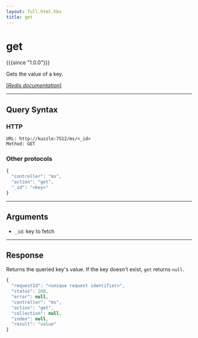 ```yaml
---
layout: full.html.hbs
title: get
---
```


# get

{{{since "1.0.0"}}}

Gets the value of a key.

[[_Redis documentation_]](https://redis.io/commands/get)

---

## Query Syntax

### HTTP

```http
URL: http://kuzzle:7512/ms/<_id>
Method: GET
```

### Other protocols


```js
{
  "controller": "ms",
  "action": "get",
  "_id": "<key>"
}
```

---

## Arguments

* `_id`: key to fetch

---

## Response

Returns the queried key's value. If the key doesn't exist, `get` returns `null`.

```javascript
{
  "requestId": "<unique request identifier>",
  "status": 200,
  "error": null,
  "controller": "ms",
  "action": "get",
  "collection": null,
  "index": null,
  "result": "value"
}
```
